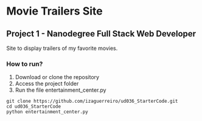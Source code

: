 # Movie Trailers Site
## Project 1 - Nanodegree Full Stack Web Developer

Site to display trailers of my favorite movies.

### How to run?
1. Download or clone the repository
2. Access the project folder
3. Run the file entertainment_center.py

```
git clone https://github.com/izaguerreiro/ud036_StarterCode.git
cd ud036_StarterCode
python entertainment_center.py
```
